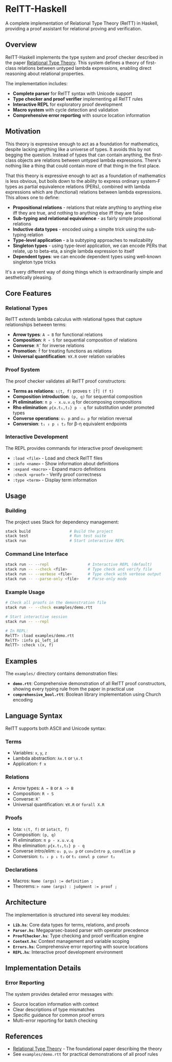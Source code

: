 # RelTT-Haskell

A complete implementation of Relational Type Theory (RelTT) in Haskell, providing a proof assistant for relational proving and verification.

## Overview

RelTT-Haskell implements the type system and proof checker described in the paper [Relational Type Theory](https://arxiv.org/pdf/2101.09655). This system defines a theory of first-class relations between untyped lambda expressions, enabling direct reasoning about relational properties.

The implementation includes:

- **Complete parser** for RelTT syntax with Unicode support
- **Type checker and proof verifier** implementing all RelTT rules
- **Interactive REPL** for exploratory proof development
- **Macro system** with cycle detection and validation
- **Comprehensive error reporting** with source location information

## Motivation

This theory is expressive enough to act as a foundation for mathematics, despite lacking anything like a universe of types. It avoids this by not begging the question. Instead of types that can contain anything, the first-class objects are relations between untyped lambda expressions. There's nothing like a thing that could contain more of that thing in the first place.

That this theory is expressive enough to act as a foundation of mathematics is less obvious, but boils down to the ability to express ordinary system-F types as partial equivalence relations (PERs), combined with lambda expressions which are (functional) relations between lambda expressions. This allows one to define:

- **Propositional relations** - relations that relate anything to anything else iff they are true, and nothing to anything else iff they are false
- **Sub-typing and relational equivalence** - as fairly simple propositional relations
- **Inductive data types** - encoded using a simplte trick using the sub-typing relation
- **Type-level application** - a la subtyping approaches to realizability
- **Singleton types** - using type-level application, we can encode PERs that relate, up to beta-eta, a single lambda expression to itself
- **Dependent types**: we can encode dependent types using well-known singleton type tricks

It's a very different way of doing things which is extraordinarily simple and aesthetically pleasing.

## Core Features

### Relational Types

RelTT extends lambda calculus with relational types that capture relationships between terms:

- **Arrow types**: `A → B` for functional relations
- **Composition**: `R ∘ S` for sequential composition of relations
- **Converse**: `R˘` for inverse relations
- **Promotion**: `f̂` for treating functions as relations
- **Universal quantification**: `∀X.R` over relation variables

### Proof System

The proof checker validates all RelTT proof constructors:

- **Terms as relations**: `ι⟨t, f⟩` proves `t [f̂] (f t)`
- **Composition introduction**: `(p, q)` for sequential composition
- **Pi elimination**: `π p - x.u.v.q` for decomposing compositions
- **Rho elimination**: `ρ{x.t₁,t₂} p - q` for substitution under promoted types
- **Converse operations**: `∪ᵢ p` and `∪ₑ p` for relation reversal
- **Conversion**: `t₁ ⇃ p ⇂ t₂` for β-η equivalent endpoints

### Interactive Development

The REPL provides commands for interactive proof development:

- `:load <file>` - Load and check RelTT files
- `:info <name>` - Show information about definitions
- `:expand <macro>` - Expand macro definitions
- `:check <proof>` - Verify proof correctness
- `:type <term>` - Display term information

## Usage

### Building

The project uses Stack for dependency management:

```bash
stack build                 # Build the project
stack test                  # Run test suite
stack run                   # Start interactive REPL
```

### Command Line Interface

```bash
stack run -- --repl                 # Interactive REPL (default)
stack run -- --check <file>         # Type check and verify file
stack run -- --verbose <file>       # Type check with verbose output
stack run -- --parse-only <file>    # Parse-only mode
```

### Example Usage

```bash
# Check all proofs in the demonstration file
stack run -- --check examples/demo.rtt

# Start interactive session
stack run -- --repl

# In REPL:
RelTT> :load examples/demo.rtt
RelTT> :info pi_left_id
RelTT> :check ι⟨x, f⟩
```

## Examples

The `examples/` directory contains demonstration files:

- **`demo.rtt`**: Comprehensive demonstration of all RelTT proof constructors, showing every typing rule from the paper in practical use
- **`comprehensive_bool.rtt`**: Boolean library implementation using Church encoding

## Language Syntax

RelTT supports both ASCII and Unicode syntax:

### Terms
- Variables: `x`, `y`, `z`
- Lambda abstraction: `λx.t` or `\x.t`
- Application: `f x`

### Relations  
- Arrow types: `A → B` or `A -> B`
- Composition: `R ∘ S` 
- Converse: `R˘`
- Universal quantification: `∀X.R` or `forall X.R`

### Proofs
- Iota: `ι⟨t, f⟩` or `iota⟨t, f⟩`
- Composition: `(p, q)`
- Pi elimination: `π p - x.u.v.q`
- Rho elimination: `ρ{x.t₁,t₂} p - q`
- Converse intro/elim: `∪ᵢ p`, `∪ₑ p` or `convIntro p`, `convElim p`
- Conversion: `t₁ ⇃ p ⇂ t₂` or `t₁ convl p convr t₂`

### Declarations
- Macros: `Name (args) := definition ;`
- Theorems: `⊢ name (args) : judgment := proof ;`

## Architecture

The implementation is structured into several key modules:

- **`Lib.hs`**: Core data types for terms, relations, and proofs
- **`Parser.hs`**: Megaparsec-based parser with operator precedence
- **`ProofChecker.hs`**: Type checking and proof verification engine
- **`Context.hs`**: Context management and variable scoping
- **`Errors.hs`**: Comprehensive error reporting with source locations
- **`REPL.hs`**: Interactive proof development environment

## Implementation Details

### Error Reporting

The system provides detailed error messages with:
- Source location information with context
- Clear descriptions of type mismatches
- Specific guidance for common proof errors
- Multi-error reporting for batch checking

## References

- [Relational Type Theory](https://arxiv.org/pdf/2101.09655) - The foundational paper describing the theory
- See `examples/demo.rtt` for practical demonstrations of all proof rules

